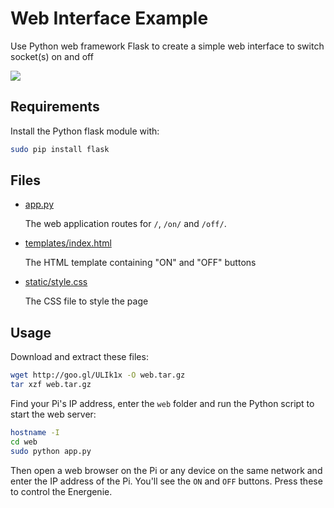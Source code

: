 # Web Interface Example

Use Python web framework Flask to create a simple web interface to switch socket(s) on and off

![](../images/web.png)

## Requirements

Install the Python flask module with:

```bash
sudo pip install flask
```

## Files

- [app.py](web/app.py)

    The web application routes for `/`, `/on/` and `/off/`.

- [templates/index.html](templates/index.html)

    The HTML template containing "ON" and "OFF" buttons

- [static/style.css](static/style.css)

    The CSS file to style the page

## Usage

Download and extract these files:

```bash
wget http://goo.gl/ULIk1x -O web.tar.gz
tar xzf web.tar.gz
```

Find your Pi's IP address, enter the `web` folder and run the Python script to start the web server:

```bash
hostname -I
cd web
sudo python app.py
```

Then open a web browser on the Pi or any device on the same network and enter the IP address of the Pi. You'll see the `ON` and `OFF` buttons. Press these to control the Energenie.
